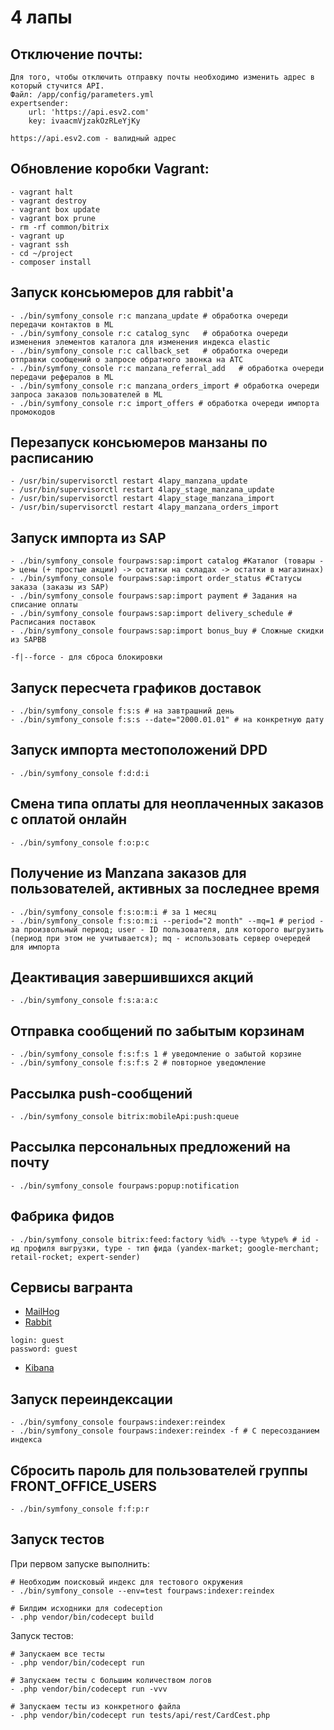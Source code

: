 ﻿# 4 лапы

## Отключение почты:

```
Для того, чтобы отключить отправку почты необходимо изменить адрес в который стучится API.
Файл: /app/config/parameters.yml
expertsender:
    url: 'https://api.esv2.com'
    key: ivaacmVjzakOzRLeYjKy
    
https://api.esv2.com - валидный адрес    
```

## Обновление коробки Vagrant:

```
- vagrant halt
- vagrant destroy
- vagrant box update
- vagrant box prune
- rm -rf common/bitrix
- vagrant up
- vagrant ssh
- cd ~/project
- composer install
```
## Запуск консьюмеров для rabbit'а

```
- ./bin/symfony_console r:c manzana_update # обработка очереди передачи контактов в ML
- ./bin/symfony_console r:c catalog_sync   # обработка очереди изменения элементов каталога для изменения индекса elastic 
- ./bin/symfony_console r:c callback_set   # обработка очереди отправки сообщений о запросе обратного звонка на АТС
- ./bin/symfony_console r:c manzana_referral_add   # обработка очереди передачи рефералов в ML
- ./bin/symfony_console r:c manzana_orders_import # обработка очереди запроса заказов пользователей в ML
- ./bin/symfony_console r:c import_offers # обработка очереди импорта промокодов
```

## Перезапуск консьюмеров манзаны по расписанию
```
- /usr/bin/supervisorctl restart 4lapy_manzana_update
- /usr/bin/supervisorctl restart 4lapy_stage_manzana_update
- /usr/bin/supervisorctl restart 4lapy_stage_manzana_import
- /usr/bin/supervisorctl restart 4lapy_manzana_orders_import
```

## Запуск импорта из SAP 

```
- ./bin/symfony_console fourpaws:sap:import catalog #Каталог (товары -> цены (+ простые акции) -> остатки на складах -> остатки в магазинах)
- ./bin/symfony_console fourpaws:sap:import order_status #Статусы заказа (заказы из SAP)
- ./bin/symfony_console fourpaws:sap:import payment # Задания на списание оплаты
- ./bin/symfony_console fourpaws:sap:import delivery_schedule # Расписания поставок
- ./bin/symfony_console fourpaws:sap:import bonus_buy # Сложные скидки из SAPBB 
```
```
-f|--force - для сброса блокировки
```

## Запуск пересчета графиков доставок

```
- ./bin/symfony_console f:s:s # на завтрашний день
- ./bin/symfony_console f:s:s --date="2000.01.01" # на конкретную дату
```

## Запуск импорта местоположений DPD

```
- ./bin/symfony_console f:d:d:i
```


## Смена типа оплаты для неоплаченных заказов с оплатой онлайн

```
- ./bin/symfony_console f:o:p:c
```

## Получение из Manzana заказов для пользователей, активных за последнее время

```
- ./bin/symfony_console f:s:o:m:i # за 1 месяц
- ./bin/symfony_console f:s:o:m:i --period="2 month" --mq=1 # period - за произвольный период; user - ID пользователя, для которого выгрузить (период при этом не учитывается); mq - использовать сервер очередей для импорта
```

## Деактивация завершившихся акций

```
- ./bin/symfony_console f:s:a:a:c
```

## Отправка сообщений по забытым корзинам

```
- ./bin/symfony_console f:s:f:s 1 # уведомление о забытой корзине
- ./bin/symfony_console f:s:f:s 2 # повторное уведомление
```

## Рассылка push-сообщений

```
- ./bin/symfony_console bitrix:mobileApi:push:queue
```

## Рассылка персональных предложений на почту

```
- ./bin/symfony_console fourpaws:popup:notification
```

## Фабрика фидов

```
- ./bin/symfony_console bitrix:feed:factory %id% --type %type% # id - ид профиля выгрузки, type - тип фида (yandex-market; google-merchant; retail-rocket; expert-sender)
```

## Сервисы вагранта

* [MailHog](http://4lapy.vag:8025/)
* [Rabbit](http://4lapy.vag:15672/)
```
login: guest
password: guest
```
* [Kibana](http://4lapy.vag:5601/)


## Запуск переиндексации
```
- ./bin/symfony_console fourpaws:indexer:reindex 
- ./bin/symfony_console fourpaws:indexer:reindex -f # С пересозданием индекса 
```

## Сбросить пароль для пользователей группы FRONT_OFFICE_USERS
```
- ./bin/symfony_console f:f:p:r
```

## Запуск тестов

При первом запуске выполнить: 
```
# Необходим поисковый индекс для тестового окружения
- ./bin/symfony_console --env=test fourpaws:indexer:reindex

# Билдим исходники для codeception 
- .php vendor/bin/codecept build 
```

Запуск тестов:
```
# Запускаем все тесты
- .php vendor/bin/codecept run 

# Запускаем тесты с большим количеством логов
- .php vendor/bin/codecept run -vvv

# Запускаем тесты из конкретного файла
- .php vendor/bin/codecept run tests/api/rest/CardCest.php
```
